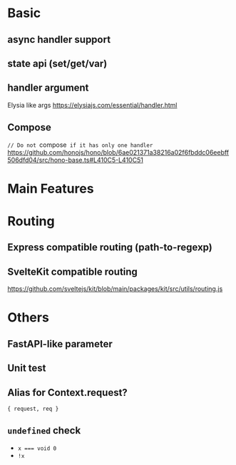 # Basic

## async handler support

## state api (set/get/var)

## handler argument

Elysia like args
https://elysiajs.com/essential/handler.html

## Compose

`// Do not `compose` if it has only one handler`
https://github.com/honojs/hono/blob/6ae021371a38216a02f6fbddc06eebff506dfd04/src/hono-base.ts#L410C5-L410C51

# Main Features

# Routing

## Express compatible routing (path-to-regexp)


## SvelteKit compatible routing

https://github.com/sveltejs/kit/blob/main/packages/kit/src/utils/routing.js

# Others

## FastAPI-like parameter

## Unit test

## Alias for Context.request?

`{ request, req }`

## `undefined` check

- `x === void 0`
- `!x`

